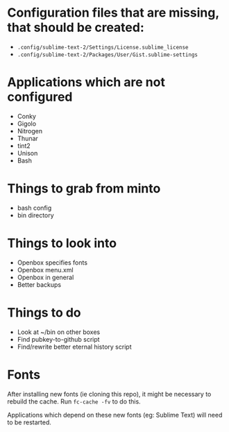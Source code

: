 # Configuration files that are missing, that should be created:

* `.config/sublime-text-2/Settings/License.sublime_license`
* `.config/sublime-text-2/Packages/User/Gist.sublime-settings`

# Applications which are not configured

* Conky
* Gigolo
* Nitrogen
* Thunar
* tint2
* Unison
* Bash

# Things to grab from minto

* bash config
* bin directory

# Things to look into

* Openbox specifies fonts
* Openbox menu.xml
* Openbox in general
* Better backups

# Things to do

* Look at ~/bin on other boxes
* Find pubkey-to-github script
* Find/rewrite better eternal history script

# Fonts

After installing new fonts (ie cloning this repo), it might be necessary
to rebuild the cache. Run `fc-cache -fv` to do this.

Applications which depend on these new fonts (eg: Sublime Text) will
need to be restarted.
